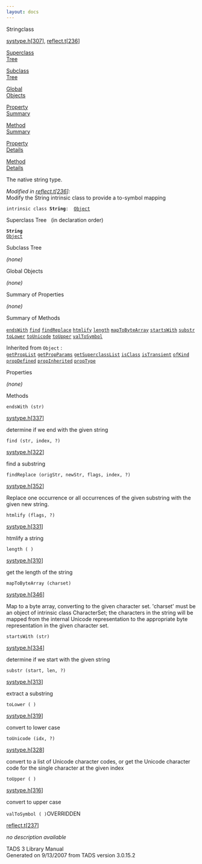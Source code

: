 ```yaml
---
layout: docs
---
```

<span class="title">String</span><span class="type">class</span>

[systype.h](../file/systype.h.html)\[[307](../source/systype.h.html#307)\],
[reflect.t](../file/reflect.t.html)\[[236](../source/reflect.t.html#236)\]

[Superclass  
Tree](#_SuperClassTree_)

[Subclass  
Tree](#_SubClassTree_)

[Global  
Objects](#_ObjectSummary_)

[Property  
Summary](#_PropSummary_)

[Method  
Summary](#_MethodSummary_)

[Property  
Details](#_Properties_)

[Method  
Details](#_Methods_)



The native string type.

*Modified in
[reflect.t](../file/reflect.t.html)\[[236](../source/reflect.t.html#236)\]:*  
Modify the String intrinsic class to provide a to-symbol mapping

`intrinsic class `**`String`**` :   `[`Object`](../object/Object1.html)



<span id="_SuperClassTree_"></span>



<span class="hdln">Superclass Tree</span>   (in declaration order)



**`String`**  
[`Object`](../object/Object1.html)  
<span id="_SubClassTree_"></span>



<span class="hdln">Subclass Tree</span>  



*(none)* <span id="_ObjectSummary_"></span>



<span class="hdln">Global Objects</span>  



*(none)* <span id="_PropSummary_"></span>



<span class="hdln">Summary of Properties</span>  







*(none)* <span id="_MethodSummary_"></span>



<span class="hdln">Summary of Methods</span>  



[`endsWith`](#endsWith) [`find`](#find) [`findReplace`](#findReplace) [`htmlify`](#htmlify) [`length`](#length) [`mapToByteArray`](#mapToByteArray) [`startsWith`](#startsWith) [`substr`](#substr) [`toLower`](#toLower) [`toUnicode`](#toUnicode) [`toUpper`](#toUpper) [`valToSymbol`](#valToSymbol)

Inherited from `Object` :  
[`getPropList`](../object/Object1.html#getPropList) [`getPropParams`](../object/Object1.html#getPropParams) [`getSuperclassList`](../object/Object1.html#getSuperclassList) [`isClass`](../object/Object1.html#isClass) [`isTransient`](../object/Object1.html#isTransient) [`ofKind`](../object/Object1.html#ofKind) [`propDefined`](../object/Object1.html#propDefined) [`propInherited`](../object/Object1.html#propInherited) [`propType`](../object/Object1.html#propType)

<span id="_Properties_"></span>



<span class="hdln">Properties</span>  



*(none)* <span id="_Methods_"></span>



<span class="hdln">Methods</span>  



<span id="endsWith"></span>

`endsWith (str)`

[systype.h](../file/systype.h.html)\[[337](../source/systype.h.html#337)\]



determine if we end with the given string



<span id="find"></span>

`find (str, index, ?)`

[systype.h](../file/systype.h.html)\[[322](../source/systype.h.html#322)\]



find a substring



<span id="findReplace"></span>

`findReplace (origStr, newStr, flags, index, ?)`

[systype.h](../file/systype.h.html)\[[352](../source/systype.h.html#352)\]



Replace one occurrence or all occurrences of the given substring with
the given new string.



<span id="htmlify"></span>

`htmlify (flags, ?)`

[systype.h](../file/systype.h.html)\[[331](../source/systype.h.html#331)\]



htmlify a string



<span id="length"></span>

`length ( )`

[systype.h](../file/systype.h.html)\[[310](../source/systype.h.html#310)\]



get the length of the string



<span id="mapToByteArray"></span>

`mapToByteArray (charset)`

[systype.h](../file/systype.h.html)\[[346](../source/systype.h.html#346)\]



Map to a byte array, converting to the given character set. 'charset'
must be an object of intrinsic class CharacterSet; the characters in the
string will be mapped from the internal Unicode representation to the
appropriate byte representation in the given character set.



<span id="startsWith"></span>

`startsWith (str)`

[systype.h](../file/systype.h.html)\[[334](../source/systype.h.html#334)\]



determine if we start with the given string



<span id="substr"></span>

`substr (start, len, ?)`

[systype.h](../file/systype.h.html)\[[313](../source/systype.h.html#313)\]



extract a substring



<span id="toLower"></span>

`toLower ( )`

[systype.h](../file/systype.h.html)\[[319](../source/systype.h.html#319)\]



convert to lower case



<span id="toUnicode"></span>

`toUnicode (idx, ?)`

[systype.h](../file/systype.h.html)\[[328](../source/systype.h.html#328)\]



convert to a list of Unicode character codes, or get the Unicode
character code for the single character at the given index



<span id="toUpper"></span>

`toUpper ( )`

[systype.h](../file/systype.h.html)\[[316](../source/systype.h.html#316)\]



convert to upper case



<span id="valToSymbol"></span>

`valToSymbol ( )`<span class="rem">OVERRIDDEN</span>

[reflect.t](../file/reflect.t.html)\[[237](../source/reflect.t.html#237)\]



*no description available*





TADS 3 Library Manual  
Generated on 9/13/2007 from TADS version 3.0.15.2


